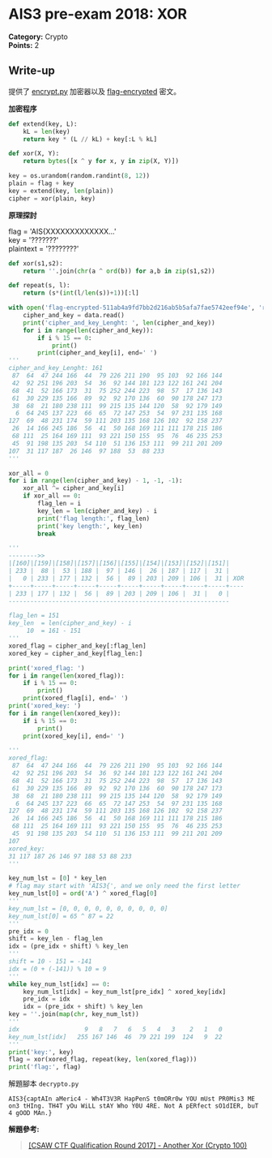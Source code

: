 # AIS3 pre-exam 2018: XOR

**Category:** Crypto  
**Points:** 2  

## Write-up

提供了 [encrypt.py](./encrypt.py-09f175c1a9aa1e31ec613dfc6f1c1bb8c8777504) 加密器以及 [flag-encrypted](flag-encrypted-511ab4a9fd7bb2d216ab5b5afa7fae5742eef94e) 密文。  


**加密程序**
``` python
def extend(key, L):
    kL = len(key)
    return key * (L // kL) + key[:L % kL]

def xor(X, Y):
    return bytes([x ^ y for x, y in zip(X, Y)])

key = os.urandom(random.randint(8, 12))
plain = flag + key
key = extend(key, len(plain))
cipher = xor(plain, key)
```



**原理探討**

flag = 'AIS{XXXXXXXXXXXXX...'  
key = '???????'  
plaintext = '????????'  

```python
def xor(s1,s2):
    return ''.join(chr(a ^ ord(b)) for a,b in zip(s1,s2))

def repeat(s, l):
    return (s*(int(l/len(s))+1))[:l]

with open('flag-encrypted-511ab4a9fd7bb2d216ab5b5afa7fae5742eef94e', 'rb') as data:
    cipher_and_key = data.read()
    print('cipher_and_key_Lenght: ', len(cipher_and_key))
    for i in range(len(cipher_and_key)):
        if i % 15 == 0:
            print()
        print(cipher_and_key[i], end=' ')
'''
cipher_and_key_Lenght: 161
 87  64  47 244 166  44  79 226 211 190  95 103  92 166 144
 42  92 251 196 203  54  36  92 144 181 123 122 161 241 204
 68  41  52 166 173  31  75 252 244 223  98  57  17 136 143
 61  30 229 135 166  89  92  92 170 136  60  90 178 247 173
 38  68  21 180 238 111  99 215 135 144 120  58  92 179 149
  6  64 245 137 223  66  65  72 147 253  54  97 231 135 168
127  69  48 231 174  59 111 203 135 168 126 102  92 158 237
 26  14 166 245 186  56  41  50 168 169 111 111 178 215 186
 68 111  25 164 169 111  93 221 150 155  95  76  46 235 253
 45  91 198 135 203  54 110  51 136 153 111  99 211 201 209
107  31 117 187  26 146  97 188  53  88 233
'''

xor_all = 0
for i in range(len(cipher_and_key) - 1, -1, -1):
    xor_all ^= cipher_and_key[i]
    if xor_all == 0:
        flag_len = i
        key_len = len(cipher_and_key) - i
        print('flag length:', flag_len)
        print('key length:', key_len)
        break

'''
-------->>
|[160]|[159]|[158]|[157]|[156]|[155]|[154]|[153]|[152]|[151]|
| 233 |  88 |  53 | 188 |  97 | 146 |  26 | 187 | 117 |  31 |
|   0 | 233 | 177 | 132 |  56 |  89 | 203 | 209 | 106 |  31 | XOR
+-----+-----+-----+-----+-----+-----+-----+-----+-----+-----+----
| 233 | 177 | 132 |  56 |  89 | 203 | 209 | 106 |  31 |   0 |
-------------------------------------------------------------

flag_len = 151
key_len  = len(cipher_and_key) - i
     10  = 161 - 151
'''
xored_flag = cipher_and_key[:flag_len]
xored_key = cipher_and_key[flag_len:]

print('xored_flag: ')
for i in range(len(xored_flag)):
    if i % 15 == 0:
        print()
    print(xored_flag[i], end=' ')
print('xored_key: ')
for i in range(len(xored_key)):
    if i % 15 == 0:
        print()
    print(xored_key[i], end=' ')  

'''
xored_flag: 
 87  64  47 244 166  44  79 226 211 190  95 103  92 166 144
 42  92 251 196 203  54  36  92 144 181 123 122 161 241 204
 68  41  52 166 173  31  75 252 244 223  98  57  17 136 143
 61  30 229 135 166  89  92  92 170 136  60  90 178 247 173
 38  68  21 180 238 111  99 215 135 144 120  58  92 179 149
  6  64 245 137 223  66  65  72 147 253  54  97 231 135 168
127  69  48 231 174  59 111 203 135 168 126 102  92 158 237
 26  14 166 245 186  56  41  50 168 169 111 111 178 215 186
 68 111  25 164 169 111  93 221 150 155  95  76  46 235 253
 45  91 198 135 203  54 110  51 136 153 111  99 211 201 209
107
xored_key:
31 117 187 26 146 97 188 53 88 233
'''

key_num_lst = [0] * key_len
# flag may start with 'AIS3{', and we only need the first letter
key_num_lst[0] = ord('A') ^ xored_flag[0]
'''
key_num_lst = [0, 0, 0, 0, 0, 0, 0, 0, 0, 0]
key_num_lst[0] = 65 ^ 87 = 22
'''
pre_idx = 0
shift = key_len - flag_len
idx = (pre_idx + shift) % key_len
'''
shift = 10 - 151 = -141
idx = (0 + (-141)) % 10 = 9
'''
while key_num_lst[idx] == 0:
    key_num_lst[idx] = key_num_lst[pre_idx] ^ xored_key[idx]
    pre_idx = idx
    idx = (pre_idx + shift) % key_len
key = ''.join(map(chr, key_num_lst))
'''
idx                  9   8   7   6   5   4   3    2   1   0 
key_num_lst[idx]   255 167 146  46  79 221 199  124   9  22
'''
print('key:', key)
flag = xor(xored_flag, repeat(key, len(xored_flag)))
print('flag:', flag)
```
解題腳本 `decrypto.py`

`AIS3{captAIn aMeric4 - Wh4T3V3R HapPenS t0mORr0w YOU mUst PR0Mis3 ME on3 tHIng. TH4T yOu WiLL stAY Who Y0U 4RE. Not A pERfect sO1dIER, buT 4 gOOD MAn.}`

**解題參考:**  
>[[CSAW CTF Qualification Round 2017] - Another Xor (Crypto 100)](https://andyw330.github.io/2017/09/28/CSAW-CTF-Qualification-Round-2017-Another-Xor-Crypto-100/)

